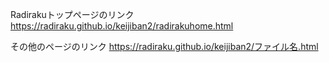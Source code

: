 Radirakuトップページのリンク
https://radiraku.github.io/keijiban2/radirakuhome.html

その他のページのリンク
https://radiraku.github.io/keijiban2/ファイル名.html
